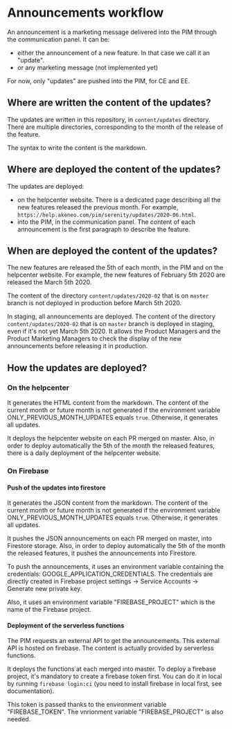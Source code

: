# Announcements workflow

An announcement is a marketing message delivered into the PIM through the communication panel. It can be: 
- either the announcement of a new feature. In that case we call it an "update".
- or any marketing message (not implemented yet)

For now, only "updates" are pushed into the PIM, for CE and EE.

## Where are written the content of the updates?

The updates are written in this repository, in `content/updates` directory. There are multiple directories, corresponding to the month of the release of the feature.

The syntax to write the content is the markdown.

## Where are deployed the content of the updates?

The updates are deployed:

- on the helpcenter website. There is a dedicated page describing all the new features released the previous month. For example, `https://help.akeneo.com/pim/serenity/updates/2020-06.html`.
- into the PIM, in the communication panel. The content of each announcement is the first paragraph to describe the feature.

## When are deployed the content of the updates?

The new features are released the 5th of each month, in the PIM and on the helpcenter website. For example, the new features of February 5th 2020 are released the March 5th 2020.

The content of the directory `content/updates/2020-02` that is on `master` branch is not deployed in production before March 5th 2020.

In staging, all announcements are deployed. The content of the directory `content/updates/2020-02` that is on `master` branch is deployed in staging, even if it's not yet March 5th 2020. It allows the Product Managers and the Product Marketing Managers to check the display of the new announcements before releasing it in production. 

## How the updates are deployed?

### On the helpcenter

It generates the HTML content from the markdown. The content of the current month or future month is not generated if  the environment variable ONLY_PREVIOUS_MONTH_UPDATES equals `true`. Otherwise, it generates all updates.

It deploys the helpcenter website on each PR merged on master.
Also, in order to deploy automatically the 5th of the month the released features, there is a daily deployment of the helpcenter website.

### On Firebase

#### Push of the updates into firestore 

It generates the JSON content from the markdown. The content of the current month or future month is not generated if  the environment variable ONLY_PREVIOUS_MONTH_UPDATES equals `true`. Otherwise, it generates all updates.

It pushes the JSON announcements on each PR merged on master, into Firestore storage.
Also, in order to deploy automatically the 5th of the month the released features, it pushes the announcements into Firestore.

To push the announcements, it uses an environment variable containing the credentials: GOOGLE_APPLICATION_CREDENTIALS. The credentials are directly created in Firebase project settings -> Service Accounts -> Generate new private key.

Also, it uses an environment variable "FIREBASE_PROJECT" which is the name of the Firebase project.


#### Deployment of the serverless functions

The PIM requests an external API to get the announcements. This external API is hosted on firebase. The content is  actually provided by serverless functions.

It deploys the functions at each merged into master. To deploy a firebase project, it's mandatory to create a firebase token first. You can do it in local by running `firebase login:ci` (you need to install firebase in local first, see documentation).

This token is passed thanks to the environment variable "FIREBASE_TOKEN". The vnrionment variable "FIREBASE_PROJECT" is also needed.
